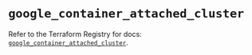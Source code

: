 # `google_container_attached_cluster`

Refer to the Terraform Registry for docs: [`google_container_attached_cluster`](https://registry.terraform.io/providers/hashicorp/google/5.25.0/docs/resources/container_attached_cluster).
